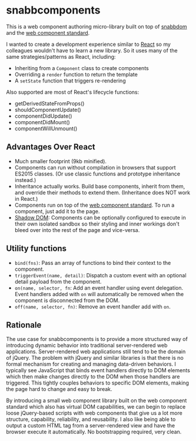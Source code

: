 # snabbcomponents

This is a web component authoring micro-library built on top of [snabbdom](https://github.com/snabbdom/snabbdom) and the [web component standard](https://www.webcomponents.org/specs).

I wanted to create a development experience similar to [React](https://reactjs.org/) so my colleagues wouldn't have to learn a new library. So it uses many of the same strategies/patterns as React, including:

-   Inheriting from a `Component` class to create components
-   Overriding a `render` function to return the template
-   A `setState` function that triggers re-rendering

Also supported are most of React's lifecycle functions:

-   getDerivedStateFromProps()
-   shouldComponentUpdate()
-   componentDidUpdate()
-   componentDidMount()
-   componentWillUnmount()

## Advantages Over React

-   Much smaller footprint (9kb minified).
-   Components can run without compilation in browsers that support ES2015 classes. (Or use classic functions and prototype inheritance instead.)
-   Inheritance actually works. Build base components, inherit from them, and override their methods to extend them. (Inheritance does NOT work in React.)
-   Components run on top of the [web component standard](https://www.webcomponents.org/specs). To run a component, just add it to the page.
-   [Shadow DOM](https://developers.google.com/web/fundamentals/web-components/shadowdom): Components can be optionally configured to execute in their own isolated sandbox so their styling and inner workings don't bleed over into the rest of the page and vice-versa.

## Utility functions

-   `bind(fns)`: Pass an array of functions to bind their context to the component.
-   `triggerEvent(name, detail)`: Dispatch a custom event with an optional detail payload from the component.
-   `on(name, selector, fn`: Add an event handler using event delegation. Event handlers added with `on` will automatically be removed when the component is disconnected from the DOM.
-   `off(name, selector, fn)`: Remove an event handler add with `on`.

## Rationale

The use case for snabbcomponents is to provide a more structured way of introducing dynamic behavior into traditional server-rendered web applications. Server-rendered web applications still tend to be the domain of jQuery. The problem with jQuery and similar libraries is that there is no formal mechanism for creating and managing data-driven behaviors. I typically see JavaScript that binds event handlers directly to DOM elements which then make changes directly to the DOM when those handlers are triggered. This tightly couples behaviors to specific DOM elements, making the page hard to change and easy to break.

By introducing a small web component library built on the web component standard which also has virtual DOM capabilities, we can begin to replace loose jQuery-based scripts with web components that give us a lot more structure, capability, reliability, and reusability. I also like being able to output a custom HTML tag from a server-rendered view and have the browser execute it automatically. No bootstrapping required, very clean.
